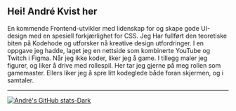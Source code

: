 
## Hei! André Kvist her
En kommende Frontend-utvikler med lidenskap for
og skape gode UI-design med en spesiell forkjærlighet for CSS. Jeg Har
fullført den teoretiske biten på Kodehode og utforsker nå kreative
design utfordringer. I en oppgave jeg hadde, laget jeg en nettside som
kombinerte YouTube og Twitch i Figma. Når jeg ikke koder, liker jeg å
game. I tillegg maler jeg figurer, og liker å drive med rollespil. Her
tar jeg gjerne på meg rollen som gamemaster. Ellers liker jeg å spre
litt kodeglede både foran skjermen, og i samtaler.

<hr>

[![André's GitHub stats-Dark](https://github-readme-stats.vercel.app/api?username=AndreK-B06&show_icons=true&theme=dark#gh-dark-mode-only)](https://github.com/AndreK-B06/github-readme-stats#gh-dark-mode-only)
